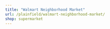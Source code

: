 ```yaml
---
title: "Walmart Neighborhood Market"
url: /plainfield/walmart-neighborhood-market/
shop: supermarket
---
```

